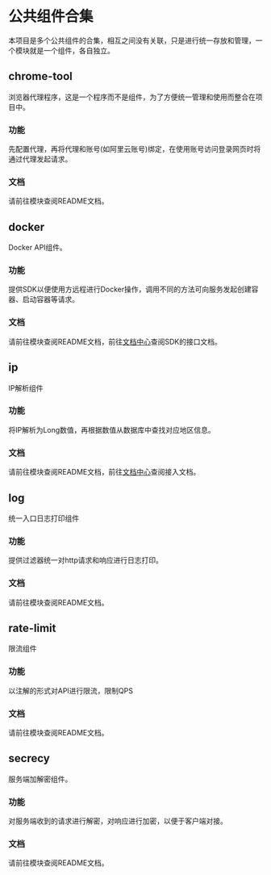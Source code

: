 # 公共组件合集
本项目是多个公共组件的合集，相互之间没有关联，只是进行统一存放和管理，一个模块就是一个组件，各自独立。

## chrome-tool
浏览器代理程序，这是一个程序而不是组件，为了方便统一管理和使用而整合在项目中。
### 功能
先配置代理，再将代理和账号(如阿里云账号)绑定，在使用账号访问登录网页时将通过代理发起请求。
### 文档
请前往模块查阅README文档。

## docker
Docker API组件。
### 功能
提供SDK以便使用方远程进行Docker操作，调用不同的方法可向服务发起创建容器、启动容器等请求。
### 文档
请前往模块查阅README文档，前往[文档中心](http://190.1.1.40:8088/docs/technology/technology-1c9252i2lkae7)查阅SDK的接口文档。

## ip
IP解析组件
### 功能
将IP解析为Long数值，再根据数值从数据库中查找对应地区信息。
### 文档
请前往模块查阅README文档，前往[文档中心](http://190.1.1.40:8088/docs/kl_service/kl_service-1c1frk2fj45ea)查阅接入文档。

## log
统一入口日志打印组件
### 功能
提供过滤器统一对http请求和响应进行日志打印。
### 文档
请前往模块查阅README文档。

## rate-limit
限流组件
### 功能
以注解的形式对API进行限流，限制QPS
### 文档
请前往模块查阅README文档。

## secrecy
服务端加解密组件。
### 功能
对服务端收到的请求进行解密，对响应进行加密，以便于客户端对接。
### 文档
请前往模块查阅README文档。
